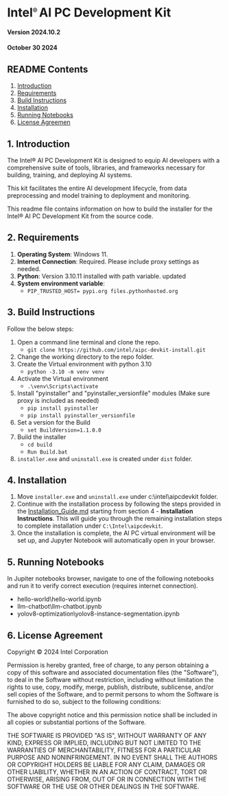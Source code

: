 # Intel<span style="font-size: 20px;"><sup>® </sup></span> AI PC Development Kit
#### Version 2024.10.2
#### October 30 2024

## README Contents

1.  [Introduction](#1-introduction)
2.  [Requirements](#2-requirements)
3.  [Build Instructions](#3-build-instructions)
4.  [Installation](#4-installation)
5.  [Running Notebooks](#5-running-notebooks)
6.  [License Agreemen](#6-license-agreement)

## 1. Introduction

The Intel® AI PC Development Kit is designed to equip AI developers with a comprehensive suite of tools, libraries, and frameworks necessary for building, training, and deploying AI systems. 

This kit facilitates the entire AI development lifecycle, from data preprocessing and model training to deployment and monitoring. 

This readme file contains information on how to build the installer for the Intel® AI PC Development Kit from the source code. 

## 2. Requirements

1. **Operating System**: Windows 11.
2. **Internet Connection**: Required. Please include proxy settings as needed.
3. **Python**: Version 3.10.11 installed with path variable. updated
4. **System environment variable**:
    - `PIP_TRUSTED_HOST= pypi.org files.pythonhosted.org`

## 3. Build Instructions

Follow the below steps:
1. Open a command line terminal and clone the repo.
    - `git clone https://github.com/intel/aipc-devkit-install.git`
2. Change the working directory to the repo folder.
3. Create the Virtual environment with python 3.10
    - `python -3.10 -m venv venv`
4. Activate the Virtual environment
    - `.\venv\Scripts\activate`
5. Install "pyinstaller" and "pyinstaller_versionfile" modules (Make sure proxy is included as needed)
    - `pip install pyinstaller`
    - `pip install pyinstaller_versionfile`
6. Set a version for the Build
    - `set BuildVersion=1.1.0.0`
7. Build the installer
    - `cd build`
    - `Run Build.bat`
8. `installer.exe` and `uninstall.exe` is created under `dist` folder.

## 4. Installation

1. Move `installer.exe` and `uninstall.exe` under c:\intel\aipcdevkit folder.
2. Continue with the installation process by following the steps provided in the [Installation_Guide.md](Installation_Guide.md) starting from section 4 - **Installation Instructions**. This will guide you through the remaining installation steps to complete installation under `C:\Intel\aipcdevkit`. 
3. Once the installation is complete, the AI PC virtual environment will be set up, and Jupyter Notebook will automatically open in your browser.

## 5. Running Notebooks

In Jupiter notebooks browser, navigate to one of the following notebooks and run it to verify correct execution (requires internet connection).
- hello-world\hello-world.ipynb
- llm-chatbot\llm-chatbot.ipynb
- yolov8-optimization\yolov8-instance-segmentation.ipynb

## 6. License Agreement

Copyright © 2024 Intel Corporation

Permission is hereby granted, free of charge, to any person obtaining a copy of
this software and associated documentation files (the "Software"), to deal in the
Software without restriction, including without limitation the rights to use, copy,
modify, merge, publish, distribute, sublicense, and/or sell copies of the Software,
and to permit persons to whom the Software is furnished to do so, subject to the
following conditions:

The above copyright notice and this permission notice shall be included in all
copies or substantial portions of the Software.

THE SOFTWARE IS PROVIDED "AS IS", WITHOUT WARRANTY OF ANY
KIND, EXPRESS OR IMPLIED, INCLUDING BUT NOT LIMITED TO THE
WARRANTIES OF MERCHANTABILITY, FITNESS FOR A PARTICULAR
PURPOSE AND NONINFRINGEMENT. IN NO EVENT SHALL THE
AUTHORS OR COPYRIGHT HOLDERS BE LIABLE FOR ANY CLAIM,
DAMAGES OR OTHER LIABILITY, WHETHER IN AN ACTION OF
CONTRACT, TORT OR OTHERWISE, ARISING FROM, OUT OF OR IN
CONNECTION WITH THE SOFTWARE OR THE USE OR OTHER
DEALINGS IN THE SOFTWARE.
